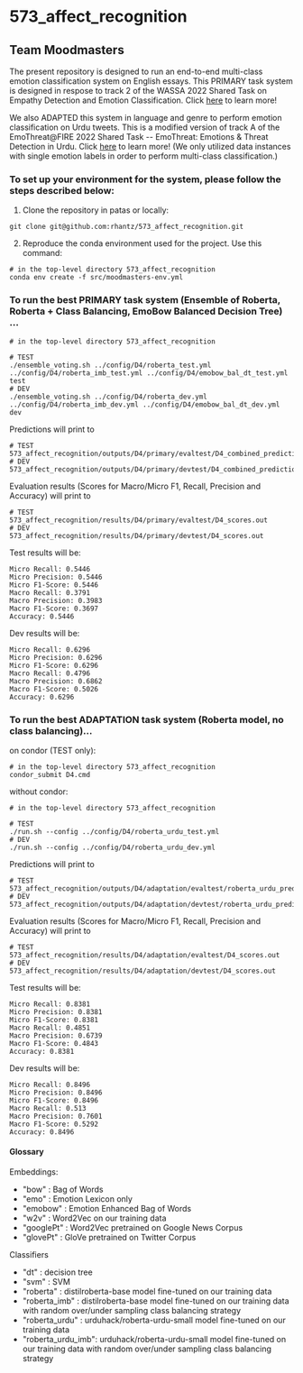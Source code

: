 # 573_affect_recognition

## Team Moodmasters

The present repository is designed to run an end-to-end multi-class emotion classification system on English essays. This PRIMARY task system is designed in respose to track 2 of the WASSA 2022 Shared Task on Empathy Detection and Emotion Classification. Click [here](https://codalab.lisn.upsaclay.fr/competitions/834) to learn more! 

We also ADAPTED this system in language and genre to perform emotion classification on Urdu tweets. This is a modified version of track A of the EmoThreat@FIRE 2022 Shared Task -- EmoThreat: Emotions & Threat Detection in Urdu. Click [here](https://sites.google.com/view/multi-label-emotionsfire-task/home) to learn more! (We only utilized data instances with single emotion labels in order to perform multi-class classification.)

### To set up your environment for the system, please follow the steps described below:

1. Clone the repository in patas or locally:

```
git clone git@github.com:rhantz/573_affect_recognition.git
```

2. Reproduce the conda environment used for the project. Use this command:

```
# in the top-level directory 573_affect_recognition
conda env create -f src/moodmasters-env.yml
```

### To run the best PRIMARY task system (Ensemble of Roberta, Roberta + Class Balancing, EmoBow Balanced Decision Tree) ...

```
# in the top-level directory 573_affect_recognition

# TEST
./ensemble_voting.sh ../config/D4/roberta_test.yml ../config/D4/roberta_imb_test.yml ../config/D4/emobow_bal_dt_test.yml test
# DEV
./ensemble_voting.sh ../config/D4/roberta_dev.yml ../config/D4/roberta_imb_dev.yml ../config/D4/emobow_bal_dt_dev.yml dev
```

Predictions will print to 

```
# TEST 
573_affect_recognition/outputs/D4/primary/evaltest/D4_combined_predictions.tsv
# DEV
573_affect_recognition/outputs/D4/primary/devtest/D4_combined_predictions.tsv
```

Evaluation results (Scores for Macro/Micro F1, Recall, Precision and Accuracy) will print to 

```
# TEST
573_affect_recognition/results/D4/primary/evaltest/D4_scores.out
# DEV
573_affect_recognition/results/D4/primary/devtest/D4_scores.out
```

Test results will be:

```
Micro Recall: 0.5446
Micro Precision: 0.5446
Micro F1-Score: 0.5446
Macro Recall: 0.3791
Macro Precision: 0.3983
Macro F1-Score: 0.3697
Accuracy: 0.5446
```

Dev results will be:

```
Micro Recall: 0.6296
Micro Precision: 0.6296
Micro F1-Score: 0.6296
Macro Recall: 0.4796
Macro Precision: 0.6862
Macro F1-Score: 0.5026
Accuracy: 0.6296
```

### To run the best ADAPTATION task system (Roberta model, no class balancing)...

on condor (TEST only):

```
# in the top-level directory 573_affect_recognition
condor_submit D4.cmd
```

without condor:

```
# in the top-level directory 573_affect_recognition

# TEST
./run.sh --config ../config/D4/roberta_urdu_test.yml
# DEV
./run.sh --config ../config/D4/roberta_urdu_dev.yml
```

Predictions will print to 

```
# TEST
573_affect_recognition/outputs/D4/adaptation/evaltest/roberta_urdu_predictions.tsv
# DEV
573_affect_recognition/outputs/D4/adaptation/devtest/roberta_urdu_predictions.tsv
```

Evaluation results (Scores for Macro/Micro F1, Recall, Precision and Accuracy) will print to 

```
# TEST
573_affect_recognition/results/D4/adaptation/evaltest/D4_scores.out
# DEV
573_affect_recognition/results/D4/adaptation/devtest/D4_scores.out
```

Test results will be:

```
Micro Recall: 0.8381
Micro Precision: 0.8381
Micro F1-Score: 0.8381
Macro Recall: 0.4851
Macro Precision: 0.6739
Macro F1-Score: 0.4843
Accuracy: 0.8381
```

Dev results will be:

```
Micro Recall: 0.8496
Micro Precision: 0.8496
Micro F1-Score: 0.8496
Macro Recall: 0.513
Macro Precision: 0.7601
Macro F1-Score: 0.5292
Accuracy: 0.8496
```


#### Glossary

Embeddings:

 - "bow" : Bag of Words 
 - "emo" : Emotion Lexicon only  
 - "emobow" : Emotion Enhanced Bag of Words 
 - "w2v" : Word2Vec on our training data
 - "googlePt" : Word2Vec pretrained on Google News Corpus 
 - "glovePt" : GloVe pretrained on Twitter Corpus
 
Classifiers

- "dt" : decision tree
- "svm" : SVM
- "roberta" : distilroberta-base model fine-tuned on our training data
- "roberta_imb" : distilroberta-base model fine-tuned on our training data with random over/under sampling class balancing strategy
- "roberta_urdu" : urduhack/roberta-urdu-small model fine-tuned on our training data
- "roberta_urdu_imb": urduhack/roberta-urdu-small model fine-tuned on our training data with random over/under sampling class balancing strategy

